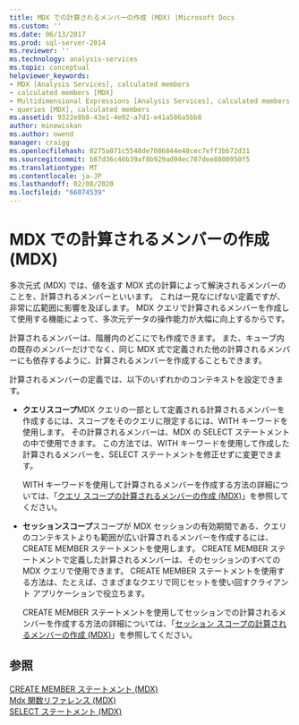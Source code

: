 ```yaml
---
title: MDX での計算されるメンバーの作成 (MDX) |Microsoft Docs
ms.custom: ''
ms.date: 06/13/2017
ms.prod: sql-server-2014
ms.reviewer: ''
ms.technology: analysis-services
ms.topic: conceptual
helpviewer_keywords:
- MDX [Analysis Services], calculated members
- calculated members [MDX]
- Multidimensional Expressions [Analysis Services], calculated members
- queries [MDX], calculated members
ms.assetid: 9322e8b8-43e1-4e02-a7d1-e41a586a5bb8
author: minewiskan
ms.author: owend
manager: craigg
ms.openlocfilehash: 0275a071c5548de7086844e48cec7eff3bb72d31
ms.sourcegitcommit: b87d36c46b39af8b929ad94ec707dee8800950f5
ms.translationtype: MT
ms.contentlocale: ja-JP
ms.lasthandoff: 02/08/2020
ms.locfileid: "66074539"
---
```

# <a name="building-calculated-members-in-mdx-mdx"></a>MDX での計算されるメンバーの作成 (MDX)
  多次元式 (MDX) では、値を返す MDX 式の計算によって解決されるメンバーのことを、計算されるメンバーといいます。 これは一見なにげない定義ですが、非常に広範囲に影響を及ぼします。 MDX クエリで計算されるメンバーを作成して使用する機能によって、多次元データの操作能力が大幅に向上するからです。  
  
 計算されるメンバーは、階層内のどこにでも作成できます。 また、キューブ内の既存のメンバーだけでなく、同じ MDX 式で定義された他の計算されるメンバーにも依存するように、計算されるメンバーを作成することもできます。  
  
 計算されるメンバーの定義では、以下のいずれかのコンテキストを設定できます。  
  
-   **クエリスコープ**MDX クエリの一部として定義される計算されるメンバーを作成するには、スコープをそのクエリに限定するには、WITH キーワードを使用します。 その計算されるメンバーは、MDX の SELECT ステートメントの中で使用できます。 この方法では、WITH キーワードを使用して作成した計算されるメンバーを、SELECT ステートメントを修正せずに変更できます。  
  
     WITH キーワードを使用して計算されるメンバーを作成する方法の詳細については、「[クエリ スコープの計算されるメンバーの作成 &#40;MDX&#41;](mdx-calculated-members-query-scoped-calculated-members.md)」を参照してください。  
  
-   **セッションスコープ**スコープが MDX セッションの有効期間である、クエリのコンテキストよりも範囲が広い計算されるメンバーを作成するには、CREATE MEMBER ステートメントを使用します。 CREATE MEMBER ステートメントで定義した計算されるメンバーは、そのセッションのすべての MDX クエリで使用できます。 CREATE MEMBER ステートメントを使用する方法は、たとえば、さまざまなクエリで同じセットを使い回すクライアント アプリケーションで役立ちます。  
  
     CREATE MEMBER ステートメントを使用してセッションでの計算されるメンバーを作成する方法の詳細については、「[セッション スコープの計算されるメンバーの作成 &#40;MDX&#41;](mdx-calculated-members-session-scoped-calculated-members.md)」を参照してください。  
  
## <a name="see-also"></a>参照  
 [CREATE MEMBER ステートメント &#40;MDX&#41;](/sql/mdx/mdx-data-definition-create-member)   
 [Mdx 関数リファレンス &#40;MDX&#41;](/sql/mdx/mdx-function-reference-mdx)   
 [SELECT ステートメント &#40;MDX&#41;](/sql/mdx/mdx-data-manipulation-select)  
  
  
